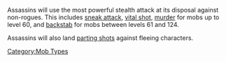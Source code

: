 Assassins will use the most powerful stealth attack at its disposal
against non-rogues. This includes [sneak
attack](Sneak_Attack "wikilink"), [vital shot](Vital_Shot "wikilink"),
[murder](Murder "wikilink") for mobs up to level 60, and
[backstab](Backstab "wikilink") for mobs between levels 61 and 124.

Assassins will also land [parting shots](Assassin_Sight "wikilink")
against fleeing characters.

[Category:Mob Types](Category:Mob_Types "wikilink")
